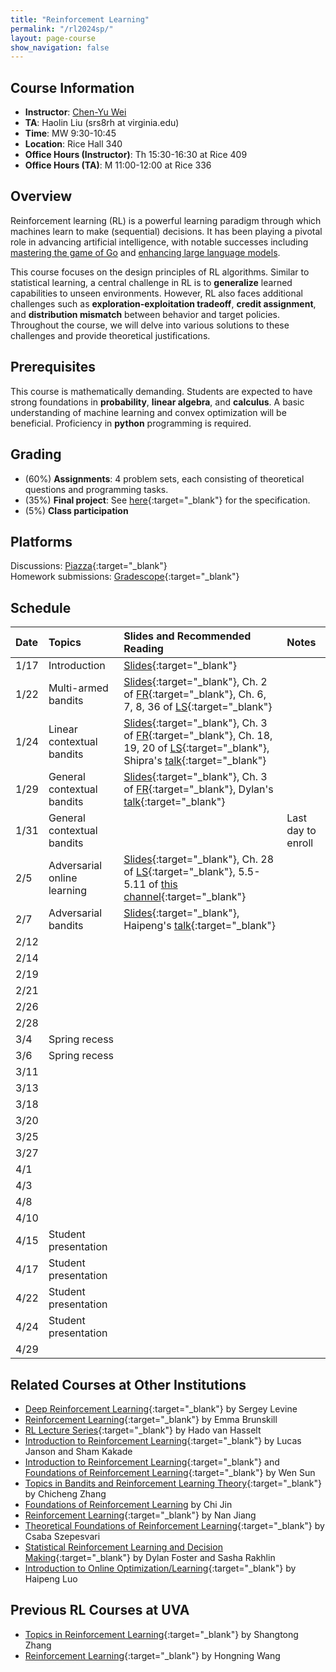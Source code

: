 ```yaml
---
title: "Reinforcement Learning"
permalink: "/rl2024sp/"
layout: page-course
show_navigation: false
---
```


## Course Information
- **Instructor**: [Chen-Yu Wei](https://bahh723.github.io/)  
- **TA**: Haolin Liu  (srs8rh at virginia.edu) 
- **Time**: MW 9:30-10:45  
- **Location**: Rice Hall 340  
- **Office Hours (Instructor)**: Th 15:30-16:30 at Rice 409 
- **Office Hours (TA)**: M 11:00-12:00 at Rice 336


## Overview  
Reinforcement learning (RL) is a powerful learning paradigm through which machines learn to make (sequential) decisions. It has been playing a pivotal role in advancing artificial intelligence, with notable successes including <a href="https://www.nature.com/articles/nature16961" target="_blank">mastering the game of Go</a> and <a href="https://openai.com/research/learning-from-human-preferences" target="_blank">enhancing large language models</a>.  

This course focuses on the design principles of RL algorithms. Similar to statistical learning, a central challenge in RL is to **generalize** learned capabilities to unseen environments.  However, RL also faces additional challenges such as **exploration-exploitation tradeoff**, **credit assignment**, and **distribution mismatch** between behavior and target policies. Throughout the course, we will delve into various solutions to these challenges and provide theoretical justifications.  

## Prerequisites  
This course is mathematically demanding. Students are expected to have strong foundations in **probability**, **linear algebra**, and **calculus**. A basic understanding of machine learning and convex optimization will be beneficial. Proficiency in **python** programming is required. 

## Grading
- (60%) **Assignments**: 4 problem sets, each consisting of theoretical questions and programming tasks.   
- (35%) **Final project**: See [here](https://bahh723.github.io/course/final_project.pdf){:target="_blank"} for the specification.  
- (5%) **Class participation**

## Platforms
Discussions: [Piazza](https://piazza.com/class/lrgl7xczpm23ci/){:target="_blank"}   
Homework submissions: [Gradescope](https://www.gradescope.com/courses/711475/){:target="_blank"}  


## Schedule


| Date    | Topics    | Slides and Recommended Reading    |  Notes  |
|:----------------|:----------------|:----------------|:----------------|
| 1/17 | Introduction | [Slides](https://bahh723.github.io/course/introduction.pdf){:target="_blank"} |  |
| 1/22 | Multi-armed bandits | [Slides](https://bahh723.github.io/course/mab.pdf){:target="_blank"}, Ch. 2 of [FR](https://www.mit.edu/~rakhlin/courses/course_stat_rl/course_stat_rl.pdf){:target="_blank"}, Ch. 6, 7, 8, 36 of [LS](https://tor-lattimore.com/downloads/book/book.pdf){:target="_blank"} |  |
| 1/24 | Linear contextual bandits | [Slides](https://bahh723.github.io/course/cb.pdf){:target="_blank"}, Ch. 3 of [FR](https://www.mit.edu/~rakhlin/courses/course_stat_rl/course_stat_rl.pdf){:target="_blank"}, Ch. 18, 19, 20 of [LS](https://tor-lattimore.com/downloads/book/book.pdf){:target="_blank"}, <br> Shipra's [talk](https://www.youtube.com/watch?v=tlJqtrVYTuo){:target="_blank"} |  | 
| 1/29 | General contextual bandits | [Slides](https://bahh723.github.io/course/general-cb.pdf){:target="_blank"}, Ch. 3 of [FR](https://www.mit.edu/~rakhlin/courses/course_stat_rl/course_stat_rl.pdf){:target="_blank"}, Dylan's [talk](https://www.youtube.com/watch?v=dpu7gEx1YgU){:target="_blank"}  |  |
| 1/31 | General contextual bandits |  | Last day to enroll |
| 2/5 | Adversarial online learning | [Slides](https://bahh723.github.io/course/online-learning.pdf){:target="_blank"}, Ch. 28 of [LS](https://tor-lattimore.com/downloads/book/book.pdf){:target="_blank"}, 5.5-5.11 of [this channel](https://www.youtube.com/playlist?list=PLXsmhnDvpjORzPelSDs0LSDrfJcqyLlZc){:target="_blank"} |  |
| 2/7 | Adversarial bandits | [Slides](https://bahh723.github.io/course/adversarial-bandits.pdf){:target="_blank"}, Haipeng's [talk](https://www.youtube.com/watch?v=uoQjVzd_h4o){:target="_blank"} |  |
| 2/12 |  |  |  |
| 2/14 |  |  |  |
| 2/19 |  |  |  |
| 2/21 |  |  |  |
| 2/26 |  |  |  |
| 2/28 |  |  |  |
| 3/4 | Spring recess |  |  |
| 3/6 | Spring recess |  |  |
| 3/11 |  |  |  |
| 3/13 |  |  |  |
| 3/18 |  |  |  |
| 3/20 |  |  |  |
| 3/25 |  |  |  |
| 3/27 |  |  |  |
| 4/1 |  |  |  |
| 4/3 |  |  |  |
| 4/8 |  |  |  |
| 4/10 |  |  |  |
| 4/15 | Student presentation |  |  |
| 4/17 | Student presentation |  |  |
| 4/22 | Student presentation |  |  |
| 4/24 | Student presentation |  |  |
| 4/29 |  |  |  |


## Related Courses at Other Institutions 
- [Deep Reinforcement Learning](https://rail.eecs.berkeley.edu/deeprlcourse/){:target="_blank"} by Sergey Levine  
- [Reinforcement Learning](https://web.stanford.edu/class/cs234/){:target="_blank"} by Emma Brunskill  
- [RL Lecture Series](https://www.youtube.com/playlist?list=PLqYmG7hTraZDVH599EItlEWsUOsJbAodm){:target="_blank"} by Hado van Hasselt  
- [Introduction to Reinforcement Learning](https://shamulent.github.io/CS_Stat184_Fall22.html){:target="_blank"} by Lucas Janson and Sham Kakade   
- [Introduction to Reinforcement Learning](https://wensun.github.io/CS4789.html){:target="_blank"} and [Foundations of Reinforcement Learning](https://wensun.github.io/CS6789_spring_2023.html){:target="_blank"} by Wen Sun  
- [Topics in Bandits and Reinforcement Learning Theory](https://zcc1307.github.io/courses/csc696fa23/index.html){:target="_blank"} by Chicheng Zhang  
- [Foundations of Reinforcement Learning](https://sites.google.com/view/cjin/teaching/ele524-2020-ver) by Chi Jin  
- [Reinforcement Learning](https://nanjiang.cs.illinois.edu/cs443s23/){:target="_blank"} by Nan Jiang  
- [Theoretical Foundations of Reinforcement Learning](https://rltheory.github.io/){:target="_blank"} by Csaba Szepesvari  
- [Statistical Reinforcement Learning and Decision Making](https://www.mit.edu/~rakhlin/course-decision-making.html){:target="_blank"} by Dylan Foster and Sasha Rakhlin  
- [Introduction to Online Optimization/Learning](https://haipeng-luo.net/courses/CSCI659/2022_fall/index.html){:target="_blank"} by Haipeng Luo  

## Previous RL Courses at UVA  
- [Topics in Reinforcement Learning](https://shangtongzhang.github.io/teaching/cs6501_fall_22/index){:target="_blank"} by Shangtong Zhang  
- [Reinforcement Learning](https://www.cs.virginia.edu/~hw5x/Course/RL2022-Fall/_site/){:target="_blank"} by Hongning Wang





